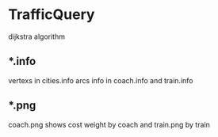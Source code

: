 # TrafficQuery
dijkstra algorithm

## *.info
vertexs in cities.info 
arcs info in coach.info and train.info

## *.png
coach.png shows cost weight by coach and train.png by train
